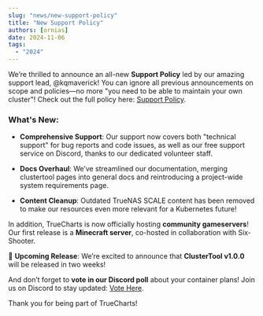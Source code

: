 ```yaml
---
slug: "news/new-support-policy"
title: "New Support Policy"
authors: [ornias]
date: 2024-11-06
tags:
  - "2024"
---
```


We’re thrilled to announce an all-new **Support Policy** led by our amazing support lead, @kqmaverick! You can ignore all previous announcements on scope and policies—no more "you need to be able to maintain your own cluster"! Check out the full policy here: [Support Policy](https://truecharts.org/general/support-policy/).

### What's New:
- **Comprehensive Support**: Our support now covers both "technical support" for bug reports and code issues, as well as our free support service on Discord, thanks to our dedicated volunteer staff.

- **Docs Overhaul**: We’ve streamlined our documentation, merging clustertool pages into general docs and reintroducing a project-wide system requirements page.

- **Content Cleanup**: Outdated TrueNAS SCALE content has been removed to make our resources even more relevant for a Kubernetes future!

In addition, TrueCharts is now officially hosting **community gameservers**! Our first release is a **Minecraft server**, co-hosted in collaboration with Six-Shooter.

🚀 **Upcoming Release**: We’re excited to announce that **ClusterTool v1.0.0** will be released in two weeks!

And don’t forget to **vote in our Discord poll** about your container plans! Join us on Discord to stay updated: [Vote Here](https://discord.com/channels/830763548678291466/830763549156573216/1302988338755797042).


Thank you for being part of TrueCharts!
